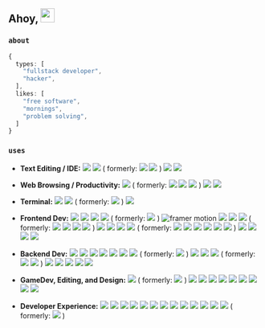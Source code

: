 <!-- Animated 3D Emojis are from Microsoft Fluent Emoji Library: https://github.com/microsoft/fluentui-emoji (MIT License)-->
## Ahoy, <img src="https://user-images.githubusercontent.com/91392083/191121141-db352496-27e2-46d6-923c-6bee904bdb8b.png" valign="center" width=28 height=28>

### `about`
```typescript
{
  types: [
    "fullstack developer",
    "hacker",
  ],
  likes: [
    "free software",
    "mornings",
    "problem solving",
  ]
}
```

### `uses`

- **Text Editing / IDE:**
![](https://img.shields.io/badge/Neovim-57A143?logo=neovim&logoColor=white)
![](https://img.shields.io/badge/Logseq-black?logo=logseq&logoColor=85C8C8) 
( formerly: ![](https://img.shields.io/badge/Visual_Studio_Code-0078D4?logo=visual_studio_code&logoColor=white) ![](https://img.shields.io/badge/VSCodium-2F80ED?logo=vscodium&logoColor=white) )
![](https://img.shields.io/badge/Android_Studio-3DDC84?logo=androidstudio&logoColor=white) 
![](https://img.shields.io/badge/RStudio-75AADB?logo=rstudioide&logoColor=white) 


- **Web Browsing / Productivity:**
![](https://img.shields.io/badge/Zen-black?logo=zenbrowser&logoColor=white)
( formerly:
![](https://img.shields.io/badge/Firefox-FF7139?logo=firefoxbrowser&logoColor=white)
![](https://img.shields.io/badge/Opera_GX-EE2950?logo=operagx&logoColor=white)
![](https://img.shields.io/badge/Chrome-4285F4?logo=googlechrome&logoColor=white)
)
![](https://img.shields.io/badge/Thunderbird-0A84FF?logo=thunderbird&logoColor=white)
![](https://img.shields.io/badge/LibreOffice-18A303?logo=libreoffice&logoColor=white)

- **Terminal:**
![](https://img.shields.io/badge/Wezterm-4E49EE?logo=wezterm&logoColor=white) 
![](https://img.shields.io/badge/GNU%20Bash-4EAA25?logo=GNU%20Bash&logoColor=white)
( formerly: ![](https://img.shields.io/badge/windows%20terminal-4D4D4D?logo=windows%20terminal&logoColor=white) )
![](https://img.shields.io/badge/Termius-000000?logo=termius&logoColor=white) 

- **Frontend Dev:**
![](https://img.shields.io/badge/NextJS-000000?logo=next.js&logoColor=FFFFFF)
![](https://img.shields.io/badge/React-20232A?logo=react&logoColor=61DAFB)
![](https://img.shields.io/badge/Tailwind_CSS-06B6D4?logo=tailwindcss&logoColor=ffffff)
![](https://img.shields.io/badge/shadcn-000000?logo=shadcn/ui&logoColor=ffffff)
( formerly: ![](https://img.shields.io/badge/MUI-007FFF?logo=mui&logoColor=ffffff) )
![framer motion](https://img.shields.io/badge/Framer_Motion-0055FF?logo=framer&logoColor=ffffff)
![](https://img.shields.io/badge/Svelte-FF3E00?logo=svelte&logoColor=white)
![](https://img.shields.io/badge/Nuxt-00DC82?logo=nuxt&logoColor=white)
![](https://img.shields.io/badge/Vue-4FC08D?logo=vue.js&logoColor=white)
( formerly: 
![](https://img.shields.io/badge/HTML5-E34F26?logo=html5&logoColor=white)
![](https://img.shields.io/badge/CSS3-1572B6?logo=css3&logoColor=white)
![](https://img.shields.io/badge/JS-F7DF1E?logo=javascript&logoColor=white)
![](https://img.shields.io/badge/jQuery-0769AD?logo=jquery&logoColor=white) )
![](https://img.shields.io/badge/Flutter-20232A?logo=react&logoColor=61DAFB) 
![](https://img.shields.io/badge/Material_Design-757575?&logo=materialdesign&logoColor=white)
![](https://img.shields.io/badge/React_Native-20232A?logo=react&logoColor=61DAFB)
![](https://img.shields.io/badge/Expo-000000?logo=expo&logoColor=ffffff)
( formerly: ![](https://img.shields.io/badge/Capacitor-119EFF?logo=capaitor&logoColor=white)
![](https://img.shields.io/badge/Ionic-3880FF?logo=ionic&logoColor=white)
![](https://img.shields.io/badge/SAP_Build_Apps-0FAAFF?logo=sap&logoColor=white)
![](https://img.shields.io/badge/Kodular-673ab7) 
![](https://img.shields.io/badge/Thunkable-ef5048) 
![](https://img.shields.io/badge/App_Inventor-a4cf46) 
)
![](https://img.shields.io/badge/Markdown-black?logo=markdown&logoColor=white)
![](https://img.shields.io/badge/MDX-1B1F24?logo=mdx&logoColor=white)
![](https://img.shields.io/badge/Hugo-EA4C89?logo=hugo&logoColor=white)
![](https://img.shields.io/badge/Astro-BC52EE?logo=astro&logoColor=white)

- **Backend Dev:**
[![](https://img.shields.io/badge/Node.js-339933?logo=nodedotjs&logoColor=white)](https://nodejs.org/en/)
![](https://img.shields.io/badge/Express.js-000000?logo=express&logoColor=white)
![](https://img.shields.io/badge/Hono-E36002?logo=hono&logoColor=white)
![](https://img.shields.io/badge/Deno-70FFAF?logo=deno&logoColor=black)
![](https://img.shields.io/badge/Postgres-%23316192.svg?logo=postgresql&logoColor=white)
![](https://img.shields.io/badge/Lucia_Auth-5F57FF?logo=lucia&logoColor=white)
![](https://img.shields.io/badge/Drizzle-C5F74F?logo=drizzle&logoColor=000)
( formerly: ![](https://img.shields.io/badge/Prisma-black?logo=prisma&logoColor=white) )
![](https://img.shields.io/badge/tRPC-2596BE?logo=trpc&logoColor=ffffff)
![](https://img.shields.io/badge/MongoDB-4EA94B?logo=mongodb&logoColor=white)
![](https://img.shields.io/badge/Supabase-181818?logo=supabase&logoColor=white)
( formerly:
 ![](https://img.shields.io/badge/Firebase-ffca28?logo=firebase&logoColor=black)
![](https://img.shields.io/badge/Google_Cloud-4285F4?logo=googlecloud&logoColor=white)
)
[![](https://img.shields.io/badge/Python-ffd43b?logo=python&logoColor=black)](https://python.org)
![](https://img.shields.io/badge/FastAPI-009688.svg?logo=fastapi&logoColor=white)
[![](https://img.shields.io/badge/R-276dc3?logo=r&logoColor=white)](https://www.r-project.org/)
![](https://img.shields.io/badge/Netlify-%23000000.svg?logo=netlify&logoColor=#00C7B7)
![](https://img.shields.io/badge/Vercel-000000?logo=vercel&logoColor=white)

- **GameDev, Editing, and Design:** 
[![](https://img.shields.io/badge/Godot-478CBF?logo=godot%20engine&logoColor=white)](https://godotengine.org)
( formerly: ![](https://img.shields.io/badge/Scratch-4D97FF?logo=scratch&logoColor=white) )
[![](https://img.shields.io/badge/blender-%23F5792A.svg?logo=blender&logoColor=white)](https://blender.org)
![](https://img.shields.io/badge/Audacity-0000CC?logo=audacity&logoColor=white)
[![](https://img.shields.io/badge/Aseprite-efefef?logo=aseprite&logoColor=black)](https://aseprite.org)
![](https://img.shields.io/badge/OBS-302E31?logo=obsstudio&logoColor=white)
![](https://img.shields.io/badge/Affinity-%231B72BE.svg?logo=affinity-designer&logoColor=white)
![](https://img.shields.io/badge/Excalidraw-6965DB?logo=excalidraw&logoColor=white)
![](https://img.shields.io/badge/Figma-F24E1E?logo=figma&logoColor=white)
![](https://img.shields.io/badge/Paint.NET-ffffff?logo=paint.net&logoColor=black)
![](https://img.shields.io/badge/FireAlpaca-fe7313?logo=firealpaca&logoColor=white)

- **Developer Experience:**
![](https://img.shields.io/badge/Windows-0078D6?logo=windows&logoColor=white)
![](https://img.shields.io/badge/Linux-FCC624?logo=linux&logoColor=black)
![](https://img.shields.io/badge/Ubuntu-E95420?logo=ubuntu&logoColor=white)
![](https://img.shields.io/badge/Raspberry%20Pi-A22846?logo=Raspberry%20Pi&logoColor=white)
![](https://img.shields.io/badge/Android-3DDC84?&logo=android&logoColor=white)
![](https://img.shields.io/badge/fdroid-1976D2?&logo=fdroid&logoColor=white)
![](https://img.shields.io/badge/Docker-2496ED?logo=docker&logoColor=white)
![](https://img.shields.io/badge/GitLab-FC6D26?logo=gitlab&logoColor=white)
![](https://img.shields.io/badge/Chrome_Web_Store-4285F4?logo=chromewebstore&logoColor=white)
![](https://img.shields.io/badge/npm-CB3837?logo=npm&logoColor=white)
![](https://img.shields.io/badge/pnpm-F69220?logo=pnpm&logoColor=white)
![](https://img.shields.io/badge/GitHub_Actions-2088FF?logo=github-actions&logoColor=white)
![](https://img.shields.io/badge/Bruno-F4AA41?logo=Bruno&logoColor=black)
( formerly: ![](https://img.shields.io/badge/Postman-FF6C37?logo=Postman&logoColor=white) )
